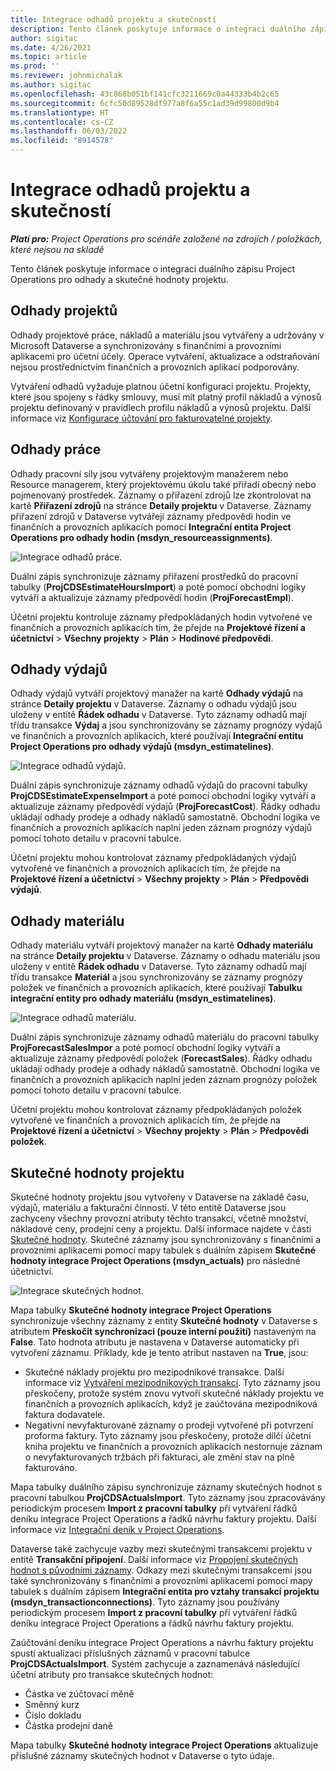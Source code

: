 ```yaml
---
title: Integrace odhadů projektu a skutečností
description: Tento článek poskytuje informace o integraci duálního zápisu Project Operations pro odhady a skutečné hodnoty projektu.
author: sigitac
ms.date: 4/26/2021
ms.topic: article
ms.prod: ''
ms.reviewer: johnmichalak
ms.author: sigitac
ms.openlocfilehash: 43c868b051bf141cfc3211669c0a44333b4b2c65
ms.sourcegitcommit: 6cfc50d89528df977a8f6a55c1ad39d99800d9b4
ms.translationtype: HT
ms.contentlocale: cs-CZ
ms.lasthandoff: 06/03/2022
ms.locfileid: "8914578"
---
```

# <a name="project-estimates-and-actuals-integration"></a>Integrace odhadů projektu a skutečností

_**Platí pro:** Project Operations pro scénáře založené na zdrojích / položkách, které nejsou na skladě_

Tento článek poskytuje informace o integraci duálního zápisu Project Operations pro odhady a skutečné hodnoty projektu.

## <a name="project-estimates"></a>Odhady projektů

Odhady projektové práce, nákladů a materiálu jsou vytvářeny a udržovány v Microsoft Dataverse a synchronizovány s finančními a provozními aplikacemi pro účetní účely. Operace vytváření, aktualizace a odstraňování nejsou prostřednictvím finančních a provozních aplikací podporovány.

Vytváření odhadů vyžaduje platnou účetní konfiguraci projektu. Projekty, které jsou spojeny s řádky smlouvy, musí mít platný profil nákladů a výnosů projektu definovaný v pravidlech profilu nákladů a výnosů projektu. Další informace viz [Konfigurace účtování pro fakturovatelné projekty](../project-accounting/configure-accounting-billable-projects.md#configure-project-cost-and-revenue-profile-rules).

## <a name="labor-estimates"></a>Odhady práce

Odhady pracovní síly jsou vytvářeny projektovým manažerem nebo Resource managerem, který projektovému úkolu také přiřadí obecný nebo pojmenovaný prostředek. Záznamy o přiřazení zdrojů lze zkontrolovat na kartě **Přiřazení zdrojů** na stránce **Detaily projektu** v Dataverse. Záznamy přiřazení zdrojů v Dataverse vytvářejí záznamy předpovědi hodin ve finančních a provozních aplikacích pomocí **Integrační entita Project Operations pro odhady hodin (msdyn\_resourceassignments)**.

   ![Integrace odhadů práce.](./Media/DW4LaborEstimates.png)

Duální zápis synchronizuje záznamy přiřazení prostředků do pracovní tabulky (**ProjCDSEstimateHoursImport**) a poté pomocí obchodní logiky vytváří a aktualizuje záznamy předpovědí hodin (**ProjForecastEmpl**).

Účetní projektu kontroluje záznamy předpokládaných hodin vytvořené ve finančních a provozních aplikacích tím, že přejde na **Projektové řízení a účetnictví** > **Všechny projekty** > **Plán** > **Hodinové předpovědi**.

## <a name="expense-estimates"></a>Odhady výdajů

Odhady výdajů vytváří projektový manažer na kartě **Odhady výdajů** na stránce **Detaily projektu** v Dataverse. Záznamy o odhadu výdajů jsou uloženy v entitě **Řádek odhadu** v Dataverse. Tyto záznamy odhadů mají třídu transakce **Výdaj** a jsou synchronizovány se záznamy prognózy výdajů ve finančních a provozních aplikacích, které používají **Integrační entitu Project Operations pro odhady výdajů (msdyn\_estimatelines)**.

   ![Integrace odhadů výdajů.](./Media/DW4ExpenseEstimates.png)

Duální zápis synchronizuje záznamy odhadů výdajů do pracovní tabulky **ProjCDSEstimateExpenseImport** a poté pomocí obchodní logiky vytváří a aktualizuje záznamy předpovědí výdajů (**ProjForecastCost**). Řádky odhadu ukládají odhady prodeje a odhady nákladů samostatně. Obchodní logika ve finančních a provozních aplikacích naplní jeden záznam prognózy výdajů pomocí tohoto detailu v pracovní tabulce.

Účetní projektu mohou kontrolovat záznamy předpokládaných výdajů vytvořené ve finančních a provozních aplikacích tím, že přejde na **Projektové řízení a účetnictví** > **Všechny projekty** > **Plán** > **Předpovědi výdajů**.

## <a name="material-estimates"></a>Odhady materiálu

Odhady materiálu vytváří projektový manažer na kartě **Odhady materiálu** na stránce **Detaily projektu** v Dataverse. Záznamy o odhadu materiálu jsou uloženy v entitě **Řádek odhadu** v Dataverse. Tyto záznamy odhadů mají třídu transakce **Materiál** a jsou synchronizovány se záznamy prognózy položek ve finančních a provozních aplikacích, které používají **Tabulku integrační entity pro odhady materiálu (msdyn\_estimatelines)**.

   ![Integrace odhadů materiálu.](./Media/DW4MaterialEstimates.png)

Duální zápis synchronizuje záznamy odhadů materiálu do pracovní tabulky **ProjForecastSalesImpor** a poté pomocí obchodní logiky vytváří a aktualizuje záznamy předpovědí položek (**ForecastSales**). Řádky odhadu ukládají odhady prodeje a odhady nákladů samostatně. Obchodní logika ve finančních a provozních aplikacích naplní jeden záznam prognózy položek pomocí tohoto detailu v pracovní tabulce.

Účetní projektu mohou kontrolovat záznamy předpokládaných položek vytvořené ve finančních a provozních aplikacích tím, že přejde na **Projektové řízení a účetnictví** > **Všechny projekty** > **Plán** > **Předpovědi položek**.

## <a name="project-actuals"></a>Skutečné hodnoty projektu

Skutečné hodnoty projektu jsou vytvořeny v Dataverse na základě času, výdajů, materiálu a fakturační činnosti. V této entitě Dataverse jsou zachyceny všechny provozní atributy těchto transakcí, včetně množství, nákladové ceny, prodejní ceny a projektu. Další informace najdete v části [Skutečné hodnoty](../actuals/actuals-overview.md). Skutečné záznamy jsou synchronizovány s finančními a provozními aplikacemi pomocí mapy tabulek s duálním zápisem **Skutečné hodnoty integrace Project Operations (msdyn\_actuals)** pro následné účetnictví.

   ![Integrace skutečných hodnot.](./Media/DW4Actuals.png)

Mapa tabulky **Skutečné hodnoty integrace Project Operations** synchronizuje všechny záznamy z entity **Skutečné hodnoty** v Dataverse s atributem **Přeskočit synchronizaci (pouze interní použití)** nastaveným na **False**. Tato hodnota atributu je nastavena v Dataverse automaticky při vytvoření záznamu. Příklady, kde je tento atribut nastaven na **True**, jsou:

  - Skutečné náklady projektu pro mezipodnikové transakce. Další informace viz [Vytváření mezipodnikových transakcí](../project-accounting/create-intercompany-transactions.md). Tyto záznamy jsou přeskočeny, protože systém znovu vytvoří skutečné náklady projektu ve finančních a provozních aplikacích, když je zaúčtována mezipodniková faktura dodavatele.
  - Negativní nevyfakturované záznamy o prodeji vytvořené při potvrzení proforma faktury. Tyto záznamy jsou přeskočeny, protože dílčí účetní kniha projektu ve finančních a provozních aplikacích nestornuje záznam o nevyfakturovaných tržbách při fakturaci, ale změní stav na plně fakturováno.

Mapa tabulky duálního zápisu synchronizuje záznamy skutečných hodnot s pracovní tabulkou **ProjCDSActualsImport**. Tyto záznamy jsou zpracovávány periodickým procesem **Import z pracovní tabulky** při vytváření řádků deníku integrace Project Operations a řádků návrhu faktury projektu. Další informace viz [Integrační deník v Project Operations](../project-accounting/project-operations-integration-journal.md).

Dataverse také zachycuje vazby mezi skutečnými transakcemi projektu v entitě **Transakční připojení**. Další informace viz [Propojení skutečných hodnot s původními záznamy](../actuals/linkingactuals.md). Odkazy mezi skutečnými transakcemi jsou také synchronizovány s finančními a provozními aplikacemi pomocí mapy tabulek s duálním zápisem **Integrační entita pro vztahy transakcí projektu (msdyn\_transactionconnections)**. Tyto záznamy jsou používány periodickým procesem **Import z pracovní tabulky** při vytváření řádků deníku integrace Project Operations a řádků návrhu faktury projektu.

Zaúčtování deníku integrace Project Operations a návrhu faktury projektu spustí aktualizaci příslušných záznamů v pracovní tabulce **ProjCDSActualsImport**. Systém zachycuje a zaznamenává následující účetní atributy pro transakce skutečných hodnot:

- Částka ve zúčtovací měně
- Směnný kurz
- Číslo dokladu
- Částka prodejní daně

Mapa tabulky **Skutečné hodnoty integrace Project Operations** aktualizuje příslušné záznamy skutečných hodnot v Dataverse o tyto údaje.
